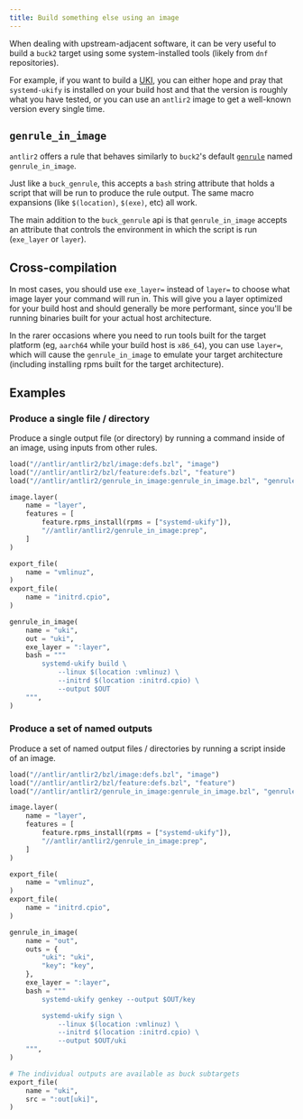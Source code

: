 ```yaml
---
title: Build something else using an image
---
```


When dealing with upstream-adjacent software, it can be very useful to build a
`buck2` target using some system-installed tools (likely from `dnf`
repositories).

For example, if you want to build a
[UKI](https://wiki.archlinux.org/title/Unified_kernel_image), you can either
hope and pray that `systemd-ukify` is installed on your build host and that the
version is roughly what you have tested, or you can use an `antlir2` image to
get a well-known version every single time.

## `genrule_in_image`

`antlir2` offers a rule that behaves similarly to `buck2`'s default
[`genrule`](https://buck2.build/docs/prelude/globals/#genrule) named
`genrule_in_image`.

Just like a `buck_genrule`, this accepts a `bash` string attribute that holds a
script that will be run to produce the rule output. The same macro expansions
(like `$(location)`, `$(exe)`, etc) all work.

The main addition to the `buck_genrule` api is that `genrule_in_image` accepts
an attribute that controls the environment in which the script is run
(`exe_layer` or `layer`).

## Cross-compilation

In most cases, you should use `exe_layer=` instead of `layer=` to choose what
image layer your command will run in. This will give you a layer optimized for
your build host and should generally be more performant, since you'll be running
binaries built for your actual host architecture.

In the rarer occasions where you need to run tools built for the target platform
(eg, `aarch64` while your build host is `x86_64`), you can use `layer=`, which
will cause the `genrule_in_image` to emulate your target architecture (including
installing rpms built for the target architecture).

## Examples

### Produce a single file / directory

Produce a single output file (or directory) by running a command inside of an
image, using inputs from other rules.

```python title="my/team/BUCK"
load("//antlir/antlir2/bzl/image:defs.bzl", "image")
load("//antlir/antlir2/bzl/feature:defs.bzl", "feature")
load("//antlir/antlir2/genrule_in_image:genrule_in_image.bzl", "genrule_in_image")

image.layer(
    name = "layer",
    features = [
        feature.rpms_install(rpms = ["systemd-ukify"]),
        "//antlir/antlir2/genrule_in_image:prep",
    ]
)

export_file(
    name = "vmlinuz",
)
export_file(
    name = "initrd.cpio",
)

genrule_in_image(
    name = "uki",
    out = "uki",
    exe_layer = ":layer",
    bash = """
        systemd-ukify build \
            --linux $(location :vmlinuz) \
            --initrd $(location :initrd.cpio) \
            --output $OUT
    """,
)
```

### Produce a set of named outputs

Produce a set of named output files / directories by running a script inside of
an image.

```python title="my/team/BUCK"
load("//antlir/antlir2/bzl/image:defs.bzl", "image")
load("//antlir/antlir2/bzl/feature:defs.bzl", "feature")
load("//antlir/antlir2/genrule_in_image:genrule_in_image.bzl", "genrule_in_image")

image.layer(
    name = "layer",
    features = [
        feature.rpms_install(rpms = ["systemd-ukify"]),
        "//antlir/antlir2/genrule_in_image:prep",
    ]
)

export_file(
    name = "vmlinuz",
)
export_file(
    name = "initrd.cpio",
)

genrule_in_image(
    name = "out",
    outs = {
        "uki": "uki",
        "key": "key",
    },
    exe_layer = ":layer",
    bash = """
        systemd-ukify genkey --output $OUT/key

        systemd-ukify sign \
            --linux $(location :vmlinuz) \
            --initrd $(location :initrd.cpio) \
            --output $OUT/uki
    """,
)

# The individual outputs are available as buck subtargets
export_file(
    name = "uki",
    src = ":out[uki]",
)
```
